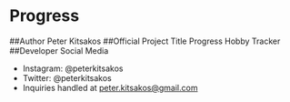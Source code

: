 # Progress

##Author
Peter Kitsakos
##Official Project Title
Progress Hobby Tracker
##Developer Social Media
* Instagram: @peterkitsakos
* Twitter: @peterkitsakos
* Inquiries handled at peter.kitsakos@gmail.com
